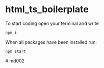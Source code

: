 # html_ts_boilerplate
To start coding open your terminal and write
```
npm i
```

When all packages have been installed run:
```
npm start
```
#   m d 0 0 2  
 